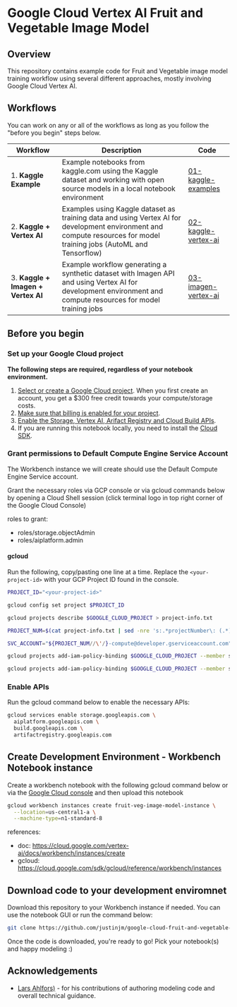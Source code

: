 # Google Cloud Vertex AI Fruit and Vegetable Image Model

## Overview

This repository contains example code for Fruit and Vegetable image model training workflow using several different approaches, mostly involving Google Cloud Vertex AI.

## Workflows

You can work on any or all of the workflows as long as you follow the "before you begin" steps below.

| **Workflow** | **Description** | **Code** |
|---|---|---|
| 1. **Kaggle Example** | Example notebooks from kaggle.com using the Kaggle dataset and working with open source models in a local notebook environment | [01-kaggle-examples](01-kaggle-examples/) |
| 2. **Kaggle + Vertex AI** | Examples using Kaggle dataset as training data and using Vertex AI for development environment and compute resources for model training jobs (AutoML and Tensorflow) | [02-kaggle-vertex-ai](02-kaggle-vertex-ai/) |å
| 3. **Kaggle + Imagen + Vertex AI** | Example workflow generating a synthetic dataset with Imagen API and using Vertex AI for development environment and compute resources for model training jobs | [03-imagen-vertex-ai](03-imagen-vertex-ai/) |

## Before you begin

### Set up your Google Cloud project

**The following steps are required, regardless of your notebook environment.**

1. [Select or create a Google Cloud project](https://console.cloud.google.com/cloud-resource-manager). When you first create an account, you get a $300 free credit towards your compute/storage costs.
2. [Make sure that billing is enabled for your project](https://cloud.google.com/billing/docs/how-to/modify-project).
3. [Enable the Storage, Vertex AI, Arifact Registry and Cloud Build APIs](https://console.cloud.google.com/flows/enableapi?apiid=storage.googleapis.com,aiplatform.googleapis.com,cloudbuild.googleapis.com,artifactregistry.googleapis.com).
4. If you are running this notebook locally, you need to install the [Cloud SDK](https://cloud.google.com/sdk).

### Grant permissions to Default Compute Engine Service Account

The Workbench instance we will create should use the Default Compute Engine Service account.

Grant the necessary roles via GCP console or via gcloud commands below by opening a Cloud Shell session (click terminal logo in top right corner of the Google Cloud Console)

roles to grant:

* roles/storage.objectAdmin
* roles/aiplatform.admin

#### gcloud

Run the following, copy/pasting one line at a time. Replace the `<your-project-id>` with your GCP Project ID found in the console.

```sh
PROJECT_ID="<your-project-id>" 

gcloud config set project $PROJECT_ID

gcloud projects describe $GOOGLE_CLOUD_PROJECT > project-info.txt

PROJECT_NUM=$(cat project-info.txt | sed -nre 's:.*projectNumber\: (.*):\1:p')

SVC_ACCOUNT="${PROJECT_NUM//\'/}-compute@developer.gserviceaccount.com"

gcloud projects add-iam-policy-binding $GOOGLE_CLOUD_PROJECT --member serviceAccount:$SVC_ACCOUNT --role roles/storage.objectAdmin

gcloud projects add-iam-policy-binding $GOOGLE_CLOUD_PROJECT --member serviceAccount:$SVC_ACCOUNT --role roles/aiplatform.admin
```

### Enable APIs

Run the gcloud command below to enable the necessary APIs:

```sh
gcloud services enable storage.googleapis.com \
  aiplatform.googleapis.com \
  build.googleapis.com \
  artifactregistry.googleapis.com 
```

## Create Development Environment - Workbench Notebook instance

Create a workbench notebook with the following gcloud command below or via the [Google Cloud console](https://console.cloud.google.com/vertex-ai/workbench/instances) and then upload this notebook

```sh
gcloud workbench instances create fruit-veg-image-model-instance \
  --location=us-central1-a \
  --machine-type=n1-standard-8
```

references:

* doc: https://cloud.google.com/vertex-ai/docs/workbench/instances/create
* gcloud: https://cloud.google.com/sdk/gcloud/reference/workbench/instances

## Download code to your development enviromnet

Download this repository to your Workbench instance if needed. You can use the notebook GUI or run the command below:

```sh
git clone https://github.com/justinjm/google-cloud-fruit-and-vegetable-image-model.git
```

Once the code is downloaded, you're ready to go! Pick your notebook(s) and happy modeling :)

## Acknowledgements

* [Lars Ahlfors)](https://github.com/lahlfors) - for his contributions of authoring modeling code and overall technical guidance.
